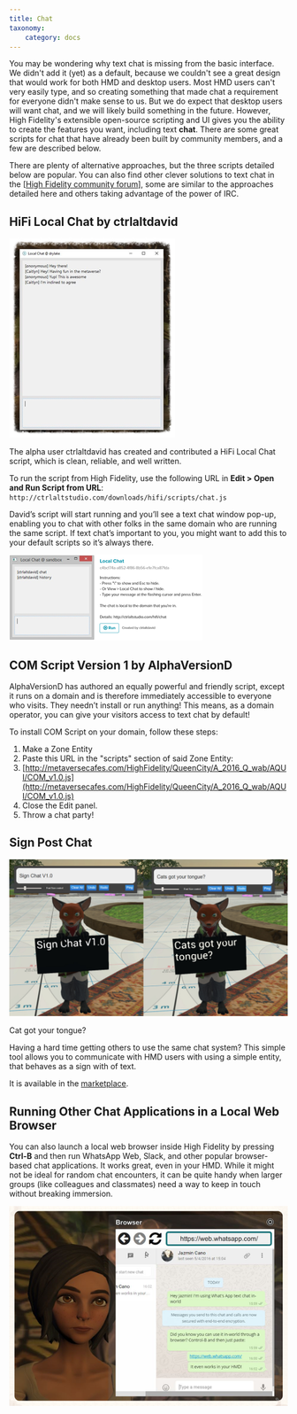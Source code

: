 ```yaml
---
title: Chat
taxonomy:
    category: docs
---
```


You may be wondering why text chat is missing from the basic interface. We didn't add it (yet) as a default, because we couldn't see a great design that would work for both HMD and desktop users. Most HMD users can't very easily type, and so creating something that made chat a requirement for everyone didn't make sense to us. But we do expect that desktop users will want chat, and we will likely build something in the future. However, High Fidelity's extensible open-source scripting and UI gives you the ability to create the features you want, including text **chat**. There are some great scripts for chat that have already been built by community members, and a few are described below.

There are plenty of alternative approaches, but the three scripts detailed below are popular. You can also find other clever solutions to text chat in the [[High Fidelity community forum](https://forums.highfidelity.com/)], some are similar to the approaches detailed here and others taking advantage of the power of IRC.

## HiFi Local Chat by ctrlaltdavid

![](hifi-local-chat-by-ctrlaltdavid.png)

The alpha user ctrlaltdavid has created and contributed a HiFi Local Chat script, which is clean, reliable, and well written.

To run the script from High Fidelity, use the following URL in **Edit > Open and Run Script from URL**: `http://ctrlaltstudio.com/downloads/hifi/scripts/chat.js`

David’s script will start running and you’ll see a text chat window pop-up, enabling you to chat with other folks in the same domain who are running the same script. If text chat’s important to you, you might want to add this to your default scripts so it’s always there.

![](chat-screenshot.png)

## COM Script Version 1 by AlphaVersionD

AlphaVersionD has authored an equally powerful and friendly script, except it runs on a domain and is therefore immediately accessible to everyone who visits. They needn’t install or run anything! This means, as a domain operator, you can give your visitors access to text chat by default!

To install COM Script on your domain, follow these steps:

1. Make a Zone Entity
2. Paste this URL in the "scripts" section of said Zone Entity:
3. [http://metaversecafes.com/HighFidelity/QueenCity/A_2016_Q_wab/AQUI/COM_v1.0.js](http://metaversecafes.com/HighFidelity/QueenCity/A_2016_Q_wab/AQUI/COM_v1.0.js)
4. Close the Edit panel.
5. Throw a chat party!

## Sign Post Chat

![](sign-chat-by-menithal.jpg)

Cat got your tongue?

Having a hard time getting others to use the same chat system? This simple tool allows you to communicate with HMD users with using a simple entity, that behaves as a sign with of text.

It is available in the [marketplace](https://highfidelity.com/marketplace/items/dc8a64dd-658a-4031-97a9-d79df1322e4c).


## Running Other Chat Applications in a Local Web Browser

You can also launch a local web browser inside High Fidelity by pressing **Ctrl-B** and then run WhatsApp Web, Slack, and other popular browser-based chat applications. It works great, even in your HMD. While it might not be ideal for random chat encounters, it can be quite handy when larger groups (like colleagues and classmates) need a way to keep in touch without breaking immersion.

![](whatsapp.png)
